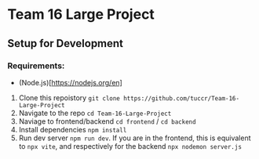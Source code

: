 # Team 16 Large Project
## Setup for Development
### Requirements: 
- (Node.js)[https://nodejs.org/en]
1) Clone this repoistory `git clone https://github.com/tuccr/Team-16-Large-Project`
2) Navigate to the repo `cd Team-16-Large-Project`
3) Naviage to frontend/backend `cd frontend` / `cd backend`
4) Install dependencies `npm install`
5) Run dev server `npm run dev`. If you are in the frontend, this is equivalent to `npx vite`, and respectively for the backend `npx nodemon server.js`
